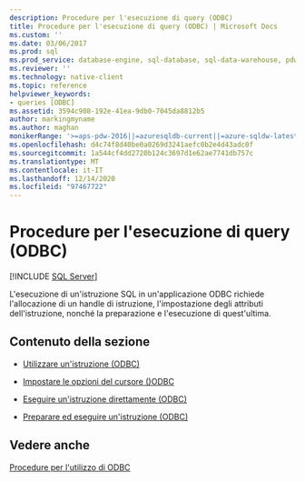 ```yaml
---
description: Procedure per l'esecuzione di query (ODBC)
title: Procedure per l'esecuzione di query (ODBC) | Microsoft Docs
ms.custom: ''
ms.date: 03/06/2017
ms.prod: sql
ms.prod_service: database-engine, sql-database, sql-data-warehouse, pdw
ms.reviewer: ''
ms.technology: native-client
ms.topic: reference
helpviewer_keywords:
- queries [ODBC]
ms.assetid: 3594c908-192e-41ea-9db0-7045da8812b5
author: markingmyname
ms.author: maghan
monikerRange: '>=aps-pdw-2016||=azuresqldb-current||=azure-sqldw-latest||>=sql-server-2016||>=sql-server-linux-2017||=azuresqldb-mi-current'
ms.openlocfilehash: d4c74f8d40be0a0269d3241aefc0b2e4d43adc0f
ms.sourcegitcommit: 1a544cf4dd2720b124c3697d1e62ae7741db757c
ms.translationtype: MT
ms.contentlocale: it-IT
ms.lasthandoff: 12/14/2020
ms.locfileid: "97467722"
---
```

# <a name="executing-queries-how-to-topics-odbc"></a>Procedure per l'esecuzione di query (ODBC)
[!INCLUDE [SQL Server](../../../includes/applies-to-version/sql-asdb-asdbmi-asa-pdw.md)]

  L'esecuzione di un'istruzione SQL in un'applicazione ODBC richiede l'allocazione di un handle di istruzione, l'impostazione degli attributi dell'istruzione, nonché la preparazione e l'esecuzione di quest'ultima.  
  
## <a name="in-this-section"></a>Contenuto della sezione  
  
-   [Utilizzare un'istruzione &#40;ODBC&#41;](../../../relational-databases/native-client-odbc-how-to/execute-queries/use-a-statement-odbc.md)  
  
-   [Impostare le opzioni del cursore &#40;&#41;ODBC ](../../../relational-databases/native-client-odbc-how-to/execute-queries/set-cursor-options-odbc.md)  
  
-   [Eseguire un'istruzione direttamente &#40;ODBC&#41;](../../../relational-databases/native-client-odbc-how-to/execute-queries/execute-a-statement-directly-odbc.md)  
  
-   [Preparare ed eseguire un'istruzione &#40;ODBC&#41;](../../../relational-databases/native-client-odbc-how-to/execute-queries/prepare-and-execute-a-statement-odbc.md)  
  
## <a name="see-also"></a>Vedere anche  
 [Procedure per l'utilizzo di ODBC](../../../relational-databases/native-client-odbc-how-to/odbc-how-to-topics.md)  
  
  
